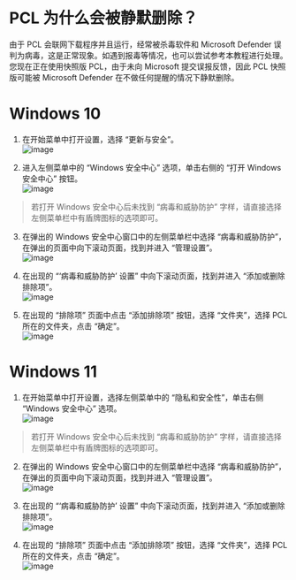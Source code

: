 # PCL 为什么会被静默删除？
由于 PCL 会联网下载程序并且运行，经常被杀毒软件和 Microsoft Defender 误判为病毒，这是正常现象。如遇到报毒等情况，也可以尝试参考本教程进行处理。  
您现在正在使用快照版 PCL，由于未向 Microsoft 提交误报反馈，因此 PCL 快照版可能被 Microsoft Defender 在不做任何提醒的情况下静默删除。

# Windows 10
1. 在开始菜单中打开设置，选择 “更新与安全”。  
![image](https://i0.hdslb.com/bfs/new_dyn/6be0aca3a1a0adf8aa858b312be1aed9558830935.png@.webp)

2. 进入左侧菜单中的 “Windows 安全中心” 选项，单击右侧的 “打开 Windows 安全中心” 按钮。  
![image](https://i0.hdslb.com/bfs/new_dyn/620a28ea14563a8fb62968925d33d371558830935.png@.webp)

> 若打开 Windows 安全中心后未找到 “病毒和威胁防护” 字样，请直接选择左侧菜单栏中有盾牌图标的选项即可。

3. 在弹出的 Windows 安全中心窗口中的左侧菜单栏中选择 “病毒和威胁防护”，在弹出的页面中向下滚动页面，找到并进入 “管理设置”。  
![image](https://i0.hdslb.com/bfs/new_dyn/6be0aca3a1a0adf8aa858b312be1aed9558830935.png@.webp)

4. 在出现的 “‘病毒和威胁防护’ 设置” 中向下滚动页面，找到并进入 “添加或删除排除项”。  
![image](https://i0.hdslb.com/bfs/new_dyn/d8f9929711060638d807887dbe45898f558830935.png@.webp)

5. 在出现的 “排除项” 页面中点击 “添加排除项” 按钮，选择 “文件夹”，选择 PCL 所在的文件夹，点击 “确定”。  
![image](https://i0.hdslb.com/bfs/article/0ab491e024c66ae6fcd1a31c11939fbd565437509.png)

# Windows 11
1. 在开始菜单中打开设置，选择左侧菜单中的 “隐私和安全性”，单击右侧 “Windows 安全中心” 选项。  
![image](https://i0.hdslb.com/bfs/new_dyn/c8d95324014a94ad5e9e16b4c504c7cf558830935.png@.webp)

> 若打开 Windows 安全中心后未找到 “病毒和威胁防护” 字样，请直接选择左侧菜单栏中有盾牌图标的选项即可。

2. 在弹出的 Windows 安全中心窗口中的左侧菜单栏中选择 “病毒和威胁防护”，在弹出的页面中向下滚动页面，找到并进入 “管理设置”。  
![image](https://i0.hdslb.com/bfs/new_dyn/6be0aca3a1a0adf8aa858b312be1aed9558830935.png@.webp)

3. 在出现的 “‘病毒和威胁防护’ 设置” 中向下滚动页面，找到并进入 “添加或删除排除项”。  
![image](https://i0.hdslb.com/bfs/new_dyn/d8f9929711060638d807887dbe45898f558830935.png@.webp)

4. 在出现的 “排除项” 页面中点击 “添加排除项” 按钮，选择 “文件夹”，选择 PCL 所在的文件夹，点击 “确定”。  
![image](https://i0.hdslb.com/bfs/article/0ab491e024c66ae6fcd1a31c11939fbd565437509.png)
